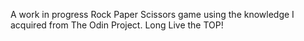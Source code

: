 A work in progress Rock Paper Scissors game using the knowledge I acquired from The Odin Project. Long Live the TOP!